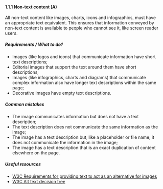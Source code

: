 #### [1.1.1 Non-text content (A)](https://www.w3.org/TR/UNDERSTANDING-WCAG20/text-equiv-all.html)

All non-text content like images, charts, icons and infographics, must have an appropriate text equivalent. This ensures that information conveyed by non-text content is available to people who cannot see it, like screen reader users.

##### Requirements / What to do?

*   Images (like logos and icons) that communicate information have short text descriptions;
*   Editorial images that support the text around them have short descriptions;
*   Images (like infographics, charts and diagrams) that communicate complex information also have longer text descriptions within the same page;
*   Decorative images have empty text descriptions.

##### Common mistakes

*   The image communicates information but does not have a text description;
*   The text description does not communicate the same information as the image;
*   The image has a text description but, like a placeholder or file name, it does not communicate the information in the image;
*   The image has a text description that is an exact duplication of content elsewhere on the page.

##### Useful resources

*   [W3C Requirements for providing text to act as an alternative for images](https://www.w3.org/TR/html51/semantics-embedded-content.html#alt-text)
*   [W3C Alt text decision tree](https://www.w3.org/WAI/tutorials/images/decision-tree/)
